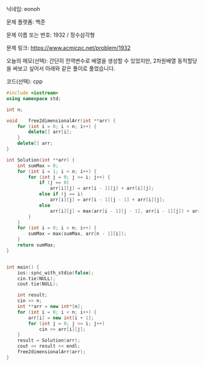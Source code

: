 닉네임: eonoh

문제 플랫폼: 백준

문제 이름 또는 번호: 1932 / 정수삼각형

문제 링크: https://www.acmicpc.net/problem/1932

오늘의 메모(선택): 간단히 전역변수로 배열을 생성할 수 있었지만, 2차원배열 동적할당을 써보고 싶어서 아래와 같은 풀이로 풀었습니다. 

코드(선택): cpp

```cpp
#include <iostream>
using namespace std;

int n;

void	free2dimensionalArr(int **arr) {
	for (int i = 0; i < n; i++) {
		delete[] arr[i];
	}
	delete[] arr;
}

int Solution(int **arr) {
	int sumMax = 0;
	for (int i = 1; i < n; i++) {
		for (int j = 0; j <= i; j++) {
			if (j == 0)
				arr[i][j] = arr[i - 1][j] + arr[i][j];
			else if (j == i)
				arr[i][j] = arr[i - 1][j - 1] + arr[i][j];
			else
				arr[i][j] = max(arr[i - 1][j - 1], arr[i - 1][j]) + arr[i][j];
		}
	}
	for (int i = 0; i < n; i++) {
		sumMax = max(sumMax, arr[n - 1][i]);
	}
	return sumMax;
}


int main() {
	ios::sync_with_stdio(false);
	cin.tie(NULL);
	cout.tie(NULL);

	int result;
	cin >> n;
	int **arr = new int*[n];
	for (int i = 0; i < n; i++) {
		arr[i] = new int[i + 1];
		for (int j = 0; j <= i; j++)
			cin >> arr[i][j];
	}
	result = Solution(arr);
	cout << result << endl;
	free2dimensionalArr(arr);
}

```

